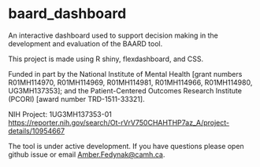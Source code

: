 # baard_dashboard

An interactive dashboard used to support decision making in the development and evaluation of the BAARD tool.

This project is made using R shiny, flexdashboard, and CSS.

Funded in part by the National Institute of Mental Health [grant numbers R01MH114970, R01MH114969, R01MH114981, R01MH114966, R01MH114980, UG3MH137353]; and the Patient-Centered Outcomes Research Institute (PCORI) [award number TRD-1511-33321].

NIH Project: 1UG3MH137353-01 <br>
https://reporter.nih.gov/search/Ot-rVrV750CHAHTHP7az_A/project-details/10954667

The tool is under active development. If you have questions please open github issue or email Amber.Fedynak@camh.ca.
